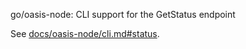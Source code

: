 go/oasis-node: CLI support for the GetStatus endpoint

See [docs/oasis-node/cli.md#status](/docs/oasis-node/cli.md#status).
